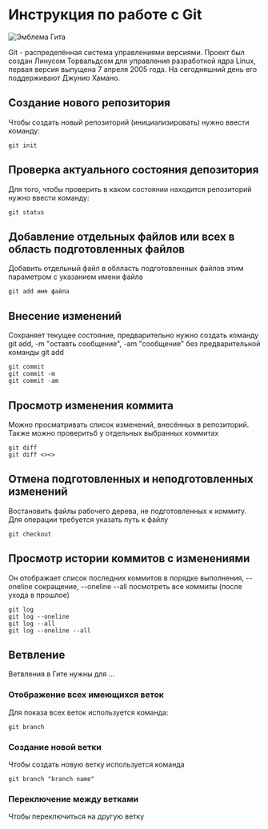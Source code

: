# Инструкция по работе с Git

![Эмблема Гита](234.jpeg)

Git - распределённая система управлениями версиями. Проект был создан Линусом Торвальдсом для управления разработкой ядра Linux, первая версия выпущена 7 апреля 2005 года. На сегодняшний день его поддерживают Джунио Хамано. 

## Создание нового репозитория

Чтобы создать новый репозиторий (инициализировать) нужно ввести команду:

    git init
    
## Проверка актуального состояния депозитория

Для того, чтобы проверить в каком состоянии находится репозиторий нужно ввести команду:

    git status
    
## Добавление отдельных файлов или всех в область подготовленных файлов

Добавить отдельный файл в облласть подготовленных файлов этим параметром с указанием имени файла

    git add имя файла

## Внесение изменений

Сохраняет текущее состояние, предварительно нужно создать команду git add, -m "оставть сообщение", -am "сообщение" без предварительной команды git add

    git commit
    git commit -m
    git commit -am

 ## Просмотр изменения коммита

 Можно просматривать список изменений, внесённых в репозиторий. Также можно проверитьб у отдельных выбранных коммитах

    git diff    
    git diff <><>

## Отмена подготовленных и неподготовленных изменений

Востановить файлы рабочего дерева, не подготовленных к коммиту. Для операции требуется указать путь к файлу

    git checkout

## Просмотр истории коммитов с изменениями

Он отображает список последних коммитов в порядке выполнения, --oneline сокращение, --oneline --all посмотреть все коммиты (после ухода в прошлое)

    git log
    git log --oneline
    git log --all
    git log --oneline --all

## Ветвление 

Ветвления в Гите нужны для ...

### Отображение всех имеющихся веток

Для показа всех веток используется команда:

    git branch

### Создание новой ветки

Чтобы создать новую ветку используется команда

    git branch "branch name"

### Переключение между ветками

Чтобы переключиться на другую ветку

